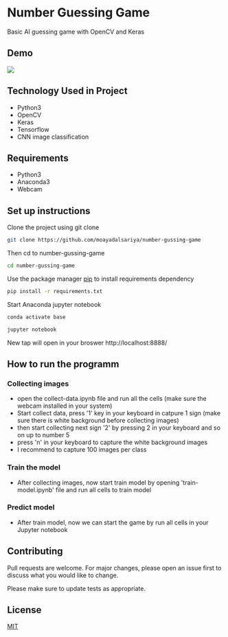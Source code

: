 # Number Guessing Game

Basic AI guessing game with OpenCV and Keras

## Demo
![](./images/demo.gif)

## Technology Used in Project 

* Python3
* OpenCV
* Keras
* Tensorflow
* CNN image classification 

## Requirements
* Python3
* Anaconda3
* Webcam


## Set up instructions

Clone the project using git clone

```bash
git clone https://github.com/moayadalsariya/number-gussing-game
```
Then cd to number-gussing-game

```bash
cd number-gussing-game
```
Use the package manager [pip](https://pip.pypa.io/en/stable/) to install requirements dependency

```bash
pip install -r requirements.txt
```
Start Anaconda jupyter notebook

```bash
conda activate base
```
```bash
jupyter notebook
```
New tap will open in your broswer http://localhost:8888/

## How to run the programm

### Collecting images

* open the collect-data.ipynb file and run all the cells (make sure the webcam installed in your system)
* Start collect data, press '1' key in your keyboard in catpure 1 sign (make sure there is white background before collecting images)
* then start collecting next sign '2' by pressing 2 in your keyboard and so on up to number 5
* press 'n' in your keyboard to capture the white background images
* I recommend to capture 100 images per class

### Train the model
* After collecting images, now start train model by opening 'train-model.ipynb' file and run all cells to train model 

### Predict model
* After train model, now we can start the game by run all cells in your Jupyter notebook

## Contributing
Pull requests are welcome. For major changes, please open an issue first to discuss what you would like to change.

Please make sure to update tests as appropriate.

## License
[MIT](https://choosealicense.com/licenses/mit/)
